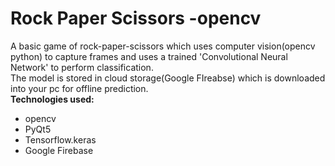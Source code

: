 # Rock Paper Scissors -opencv
A basic game of rock-paper-scissors which uses computer vision(opencv python) to capture frames and uses a trained 'Convolutional Neural Network' to perform classification. <br />
The model is stored in cloud storage(Google FIreabse) which is downloaded into your pc for offline prediction.
<br/>
**Technologies used:**
- opencv
- PyQt5
- Tensorflow.keras
- Google Firebase
<br />

